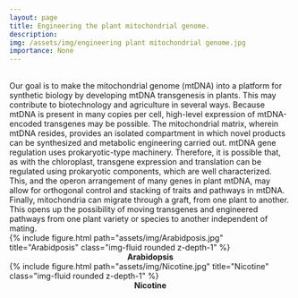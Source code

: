 ```yaml
---
layout: page
title: Engineering the plant mitochondrial genome.
description:
img: /assets/img/engineering plant mitochondrial genome.jpg
importance: None
---
```


<div class="figure">
    <img src="{{ site.baseurl }}/assets/img/engineering plant mitochondrial genome.jpg" title="" class="img-fluid"/>
</div>
<br>
Our goal is to make the mitochondrial genome (mtDNA) into a platform for synthetic biology by developing mtDNA transgenesis in plants. This may contribute to biotechnology and agriculture in several ways. Because mtDNA is present in many copies per cell, high-level expression of mtDNA-encoded transgenes may be possible. The mitochondrial matrix, wherein mtDNA resides, provides an isolated compartment in which novel products can be synthesized and metabolic engineering carried out. mtDNA gene regulation uses prokaryotic-type machinery. Therefore, it is possible that, as with the chloroplast, transgene expression and translation can be regulated using prokaryotic components, which are well characterized. This, and the operon arrangement of many genes in plant mtDNA, may allow for orthogonal control and stacking of traits and pathways in mtDNA. Finally, mitochondria can migrate through a graft, from one plant to another. This opens up the possibility of moving transgenes and engineered pathways from one plant variety or species to another independent of mating.

<div class="row justify-content-sm-center">
    <div class="col">
        {% include figure.html path="assets/img/Arabidposis.jpg" title="Arabidposis" class="img-fluid rounded z-depth-1" %}
        <strong><center>Arabidopsis</center></strong>
    </div>
    <div class="col">
        {% include figure.html path="assets/img/Nicotine.jpg" title="Nicotine" class="img-fluid rounded z-depth-1" %}
        <strong><center>Nicotine</center></strong>
    </div>
</div>
